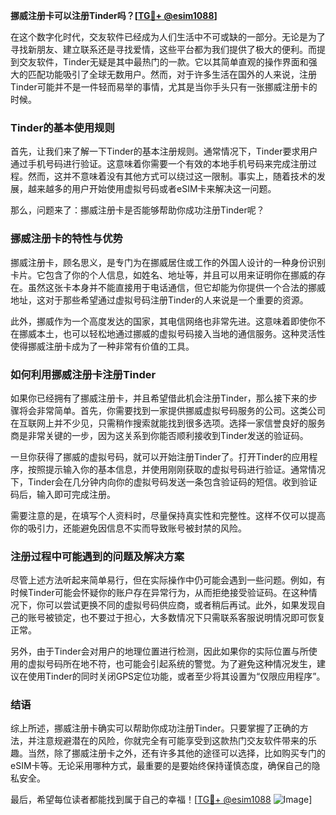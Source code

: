 **挪威注册卡可以注册Tinder吗？[[TG💪+ @esim1088](https://t.me/s/esim1088)]**

在这个数字化时代，交友软件已经成为人们生活中不可或缺的一部分。无论是为了寻找新朋友、建立联系还是寻找爱情，这些平台都为我们提供了极大的便利。而提到交友软件，Tinder无疑是其中最热门的一款。它以其简单直观的操作界面和强大的匹配功能吸引了全球无数用户。然而，对于许多生活在国外的人来说，注册Tinder可能并不是一件轻而易举的事情，尤其是当你手头只有一张挪威注册卡的时候。

### Tinder的基本使用规则

首先，让我们来了解一下Tinder的基本注册规则。通常情况下，Tinder要求用户通过手机号码进行验证。这意味着你需要一个有效的本地手机号码来完成注册过程。然而，这并不意味着没有其他方式可以绕过这一限制。事实上，随着技术的发展，越来越多的用户开始使用虚拟号码或者eSIM卡来解决这一问题。

那么，问题来了：挪威注册卡是否能够帮助你成功注册Tinder呢？

### 挪威注册卡的特性与优势

挪威注册卡，顾名思义，是专门为在挪威居住或工作的外国人设计的一种身份识别卡片。它包含了你的个人信息，如姓名、地址等，并且可以用来证明你在挪威的存在。虽然这张卡本身并不能直接用于电话通信，但它却能为你提供一个合法的挪威地址，这对于那些希望通过虚拟号码注册Tinder的人来说是一个重要的资源。

此外，挪威作为一个高度发达的国家，其电信网络也非常先进。这意味着即使你不在挪威本土，也可以轻松地通过挪威的虚拟号码接入当地的通信服务。这种灵活性使得挪威注册卡成为了一种非常有价值的工具。

### 如何利用挪威注册卡注册Tinder

如果你已经拥有了挪威注册卡，并且希望借此机会注册Tinder，那么接下来的步骤将会非常简单。首先，你需要找到一家提供挪威虚拟号码服务的公司。这类公司在互联网上并不少见，只需稍作搜索就能找到很多选项。选择一家信誉良好的服务商是非常关键的一步，因为这关系到你能否顺利接收到Tinder发送的验证码。

一旦你获得了挪威的虚拟号码，就可以开始注册Tinder了。打开Tinder的应用程序，按照提示输入你的基本信息，并使用刚刚获取的虚拟号码进行验证。通常情况下，Tinder会在几分钟内向你的虚拟号码发送一条包含验证码的短信。收到验证码后，输入即可完成注册。

需要注意的是，在填写个人资料时，尽量保持真实性和完整性。这样不仅可以提高你的吸引力，还能避免因信息不实而导致账号被封禁的风险。

### 注册过程中可能遇到的问题及解决方案

尽管上述方法听起来简单易行，但在实际操作中仍可能会遇到一些问题。例如，有时候Tinder可能会怀疑你的账户存在异常行为，从而拒绝接受验证码。在这种情况下，你可以尝试更换不同的虚拟号码供应商，或者稍后再试。此外，如果发现自己的账号被锁定，也不要过于担心，大多数情况下只需联系客服说明情况即可恢复正常。

另外，由于Tinder会对用户的地理位置进行检测，因此如果你的实际位置与所使用的虚拟号码所在地不符，也可能会引起系统的警觉。为了避免这种情况发生，建议在使用Tinder的同时关闭GPS定位功能，或者至少将其设置为“仅限应用程序”。

### 结语

综上所述，挪威注册卡确实可以帮助你成功注册Tinder。只要掌握了正确的方法，并注意规避潜在的风险，你就完全有可能享受到这款热门交友软件带来的乐趣。当然，除了挪威注册卡之外，还有许多其他的途径可以选择，比如购买专门的eSIM卡等。无论采用哪种方式，最重要的是要始终保持谨慎态度，确保自己的隐私安全。

最后，希望每位读者都能找到属于自己的幸福！[[TG💪+ @esim1088](https://t.me/s/esim1088) ![Image](https://i.postimg.cc/4NQfJmqS/Snipaste-2025-05-13-00-14-12.png)]